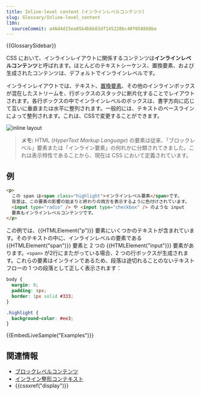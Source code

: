 ```yaml
---
title: Inline-level content (インラインレベルコンテンツ)
slug: Glossary/Inline-level_content
l10n:
  sourceCommit: a46d4d15ea85b4bbb83df145228bc40f658868be
---
```


{{GlossarySidebar}}

CSS において、インラインレイアウトに関係するコンテンツは**インラインレベルコンテンツ**と呼ばれます。ほとんどのテキストシーケンス、置換要素、および生成されたコンテンツは、デフォルトでインラインレベルです。

インラインレイアウトでは、テキスト、[置換要素](/ja/docs/Web/CSS/Replaced_element)、その他のインラインボックスが混在したストリームを、行ボックスのスタックに断片化することでレイアウトされます。各行ボックスの中でインラインレベルのボックスは、書字方向に応じて互いに垂直または水平に整列されます。一般的には、テキストのベースラインによって整列されます。これは、CSSで変更することができます。

![inline layout](inline_layout.png)

> **メモ:** HTML (_HyperText Markup Language_) の要素は従来、「ブロックレベル」要素または「インライン要素」の何れかに分類されてきました。これは表示特性であることから、現在は CSS において定義されています。

## 例

```html
<p>
  この span は<span class="highlight">インラインレベル要素</span>です。
  背景は、この要素の影響の始まりと終わりの両方を表示するように色付けされています。
  <input type="radio" /> や <input type="checkbox" /> のような input
  要素もインラインレベルコンテンツです。
</p>
```

この例では、{{HTMLElement("p")}} 要素にいくつかのテキストが含まれています。そのテキストの中に、インラインレベルの要素である {{HTMLElement("span")}} 要素と 2 つの {{HTMLElement("input")}} 要素があります。`<span>` が2行にまたがっている場合、2 つの行ボックスが生成されます。これらの要素はインラインであるため、段落は途切れることのないテキストフローの 1 つの段落として正しく表示されます：

```css hidden
body {
  margin: 0;
  padding: 4px;
  border: 1px solid #333;
}

.highlight {
  background-color: #ee3;
}
```

{{EmbedLiveSample("Examples")}}

## 関連情報

- [ブロックレベルコンテンツ](/ja/docs/Glossary/Block-level_content)
- [インライン整形コンテキスト](/ja/docs/Web/CSS/Inline_formatting_context)
- {{cssxref("display")}}
